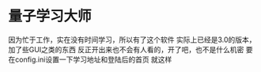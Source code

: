# 量子学习大师
因为忙于工作，实在没有时间学习，所以有了这个软件
实际上已经是3.0的版本，加了些GUI之类的东西
反正开出来也不会有人看的，开了吧，也不是什么机密
要在config.ini设置一下学习地址和登陆后的首页
就这样